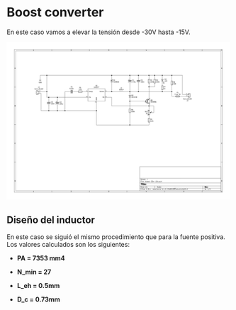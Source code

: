 # Boost converter

En este caso vamos a elevar la tensión desde -30V hasta -15V.

<p align="center">
  <img src="imgs/boost_schema.jpg?raw=true" width="1000" title="hover text">
</p>







## Diseño del inductor

En este caso se siguió el mismo procedimiento que para la fuente positiva. Los valores calculados son los siguientes:

- **PA = 7353 mm4**

- **N_min = 27**

- **L_eh = 0.5mm**

- **D_c = 0.73mm**


